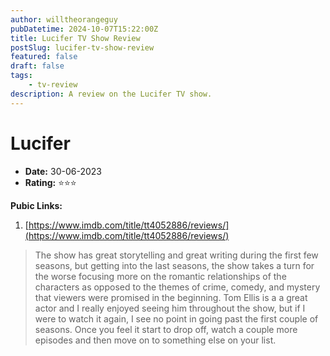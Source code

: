 ```yaml
---
author: willtheorangeguy
pubDatetime: 2024-10-07T15:22:00Z
title: Lucifer TV Show Review
postSlug: lucifer-tv-show-review
featured: false
draft: false
tags:
    - tv-review
description: A review on the Lucifer TV show. 
---
```


# Lucifer

- **Date:** 30-06-2023
- **Rating:** ⭐⭐⭐

**Pubic Links:**

1. [https://www.imdb.com/title/tt4052886/reviews/](https://www.imdb.com/title/tt4052886/reviews/)

> The show has great storytelling and great writing during the first few seasons, but getting into the last seasons, the show takes a turn for the worse focusing more on the romantic relationships of the characters as opposed to the themes of crime, comedy, and mystery that viewers were promised in the beginning.
> Tom Ellis is a a great actor and I really enjoyed seeing him throughout the show, but if I were to watch it again, I see no point in going past the first couple of seasons. Once you feel it start to drop off, watch a couple more episodes and then move on to something else on your list.
